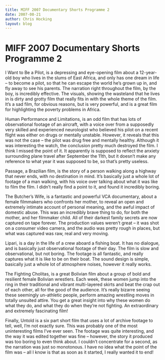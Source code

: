 ```yaml
---
title: MIFF 2007 Documentary Shorts Programme 2
date: 2007-08-21
author: Chris Hocking
layout: blog
---
```

# MIFF 2007 Documentary Shorts Programme 2

I Want to Be a Pilot, is a depressing and eye-opening film about a 12-year-old boy who lives in the slums of East Africa, and only has one dream in life – to become a pilot, so that he can escape the world he’s grown up in, and fly away to see his parents. The narration right throughout the film, by the boy, is incredibly effective. The visuals, showing the wasteland that he lives in is dirty and grotty film that really fits in with the whole theme of the film. It’s a sad film, for obvious reasons, but is very powerful, and is a great film for highlighting the poverty problems in Africa.

Human Performance and Limitations, is an odd film that has lots of observational footage of an aircraft, with a voice over from a supposedly very skilled and experienced neurologist who believed his pilot on a recent flight was either on drugs or mentally unstable. However, it reveals that this was not the case – the pilot was drug free and mentally healthy. Although it was interesting the watch, the conclusion pretty much destroyed the film. I think I missed the point of it. It apparently is supposed to reflect the anxiety surrounding plane travel after September the 11th, but it doesn’t make any reference to what year it was supposed to be, so that’s pretty useless.

Passage, a Brazilian film, is the story of a person walking along a highway that never ends, with no destination in mind. It’s basically just a whole lot of footage of a man walking, with his voice over talking about what it was like to film the film. I didn’t really find a point to it, and found it incredibly boring.

The Butcher’s Wife, is a fantastic and powerful VCA documentary, about a female filmmakers who confronts her mother, to reveal an open and extremely intimate account of personal meaning, and the awful impact of domestic abuse. This was an incredibly brave thing to do, for both the mother, and her filmmaker child. All of their darkest family secrets are now captured on tape forever. The production values weren’t great – it was shot on a consumer video camera, and the audio was pretty rough in places, but what was captured was raw, real and very moving.

Lipari, is a day in the life of a crew aboard a fishing boat. It has no dialogue, and is basically just observational footage of their day. The film is slow and observational, but not boring. The footage is all fantastic, and really captures what it is like to be on their boat. The sound design is simple, basically just a whole lot of atmosphere noises, however it really works.

The Fighting Cholitas, is a great Bolivian film about a group of bold and resilient female Bolivian wrestlers. Each week, these women jump into the ring in their traditional and vibrant multi-layered skirts and beat the crap out of each other, all for the good of the audience. It’s really bizarre seeing these seemingly un-athletic people, perform amazing wrestling moves in totally unsuited attire. You get a great insight into why these women do what they do, and what they do when they’re not fighting. An extraordinary and extremely fascinating film!

Finally, Untold is a six part short film that uses a lot of archive footage to tell, well, I’m not exactly sure. This was probably one of the most uninteresting films I’ve ever seen. The footage was quite interesting, and the way it was edited together was fine – however, the story it produced was too boring to even think about. I couldn’t concentrate for a second, as the narration was just so monotonous. I have no idea what the point of the film was – all I know is that as soon as it started, I really wanted it to end!